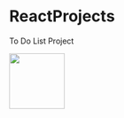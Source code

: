 # ReactProjects

To Do List Project 

<img src="https://github.com/PriancaPai/ReactProjects/tree/master/test.png" width="100" height="100"/>
